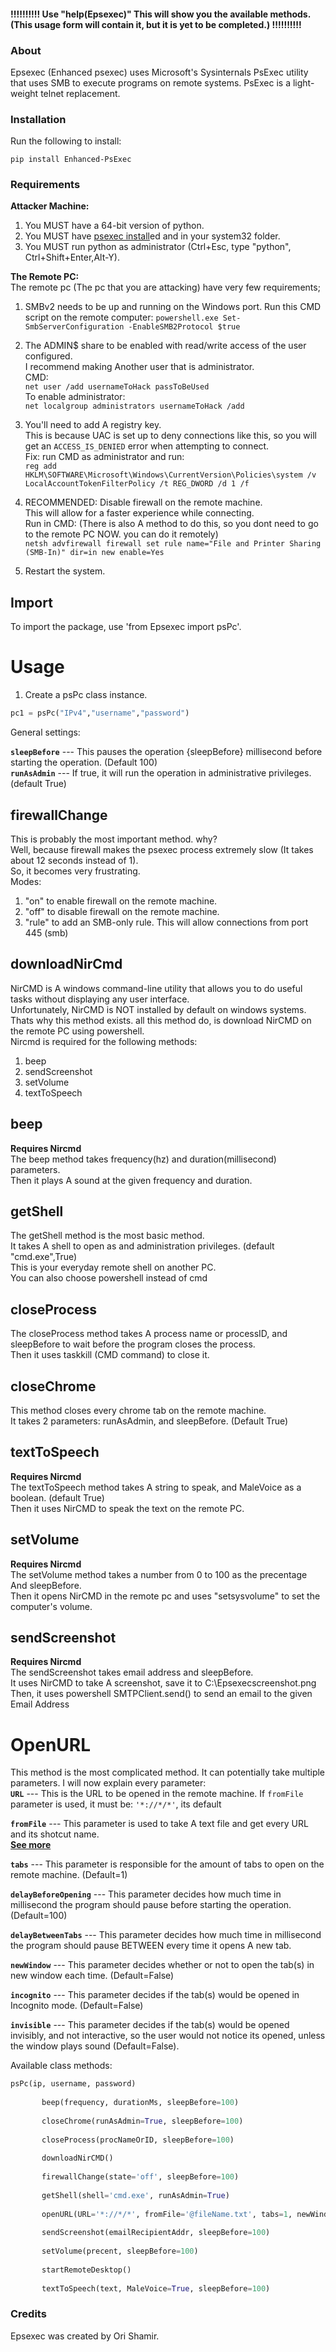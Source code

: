 #### !!!!!!!!!! Use "help(Epsexec)" This will show you the available methods. (This usage form will contain it, but it is yet to be completed.) !!!!!!!!!!

### About
Epsexec (Enhanced psexec) uses Microsoft's Sysinternals PsExec utility that uses SMB to execute programs on remote systems.
PsExec is a light-weight telnet replacement.    

### Installation
Run the following to install:   
```
pip install Enhanced-PsExec      
```

### Requirements
**Attacker Machine:**
1) You MUST have a 64-bit version of python.   
2) You MUST have [psexec install](https://docs.microsoft.com/en-us/sysinternals/downloads/psexec)ed and in your system32 folder.   
3) You MUST run python as administrator (Ctrl+Esc, type "python", Ctrl+Shift+Enter,Alt-Y).

**The Remote PC:**   
The remote pc (The pc that you are attacking) have very few requirements;
1) SMBv2 needs to be up and running on the Windows port. Run this CMD script on the remote computer:
`powershell.exe Set-SmbServerConfiguration -EnableSMB2Protocol $true`
2) The ADMIN$ share to be enabled with read/write access of the user configured.   
   I recommend making Another user that is administrator.   
   CMD:   
`net user /add usernameToHack passToBeUsed`   
To enable administrator:   
`net localgroup administrators usernameToHack /add`

3) You'll need to add A registry key.   
This is because UAC is set up to deny connections like this, so you will get an `ACCESS_IS_DENIED` error when attempting to connect.   
Fix: run CMD as administrator and run:   
`reg add HKLM\SOFTWARE\Microsoft\Windows\CurrentVersion\Policies\system /v LocalAccountTokenFilterPolicy /t REG_DWORD /d 1 /f`   

4) RECOMMENDED: Disable firewall on the remote machine.   
This will allow for a faster experience while connecting.   
Run in CMD: (There is also A method to do this, so you dont need to go to the remote PC NOW. you can do it remotely)   
`netsh advfirewall firewall set rule name="File and Printer Sharing (SMB-In)" dir=in new enable=Yes`    

5) Restart the system.   

## Import
To import the package, use 'from Epsexec import psPc'.   

# Usage
1) Create a psPc class instance.   
```python
pc1 = psPc("IPv4","username","password")   
```
General settings:   

**`sleepBefore`** --- This pauses the operation {sleepBefore} millisecond before starting the operation.  (Default 100)   
**`runAsAdmin`**  --- If true, it will run the operation in administrative privileges. (default True)   

## firewallChange
This is probably the most important method. why?   
Well, because firewall makes the psexec process extremely slow (It takes about 12 seconds instead of 1).   
So, it becomes very frustrating.   
Modes:
1. "on" to enable firewall on the remote machine.
2. "off" to disable firewall on the remote machine.
3. "rule" to add an SMB-only rule. This will allow connections from port 445 (smb)  

## downloadNirCmd
NirCMD is A windows command-line utility that allows you to do useful tasks without displaying any user interface.   
Unfortunately, NirCMD is NOT installed by default on windows systems.   
Thats why this method exists. all this method do, is download NirCMD on the remote PC using powershell.   
Nircmd is required for the following methods:   
1. beep   
2. sendScreenshot   
3. setVolume   
4. textToSpeech   

## beep
**Requires Nircmd**   
The beep method takes frequency(hz) and duration(millisecond) parameters.   
Then it plays A sound at the given frequency and duration.   

## getShell
The getShell method is the most basic method.   
It takes A shell to open as and administration privileges. (default "cmd.exe",True)   
This is your everyday remote shell on another PC.   
You can also choose powershell instead of cmd   


## closeProcess
The closeProcess method takes A process name or processID, and sleepBefore to wait before the program closes the process.   
Then it uses taskkill (CMD command) to close it.   


## closeChrome
This method closes every chrome tab on the remote machine.   
It takes 2 parameters: runAsAdmin, and sleepBefore. (Default True)    


## textToSpeech
**Requires Nircmd**   
The textToSpeech method takes A string to speak, and MaleVoice as a boolean. (default True)   
Then it uses NirCMD to speak the text on the remote PC.   

## setVolume
**Requires Nircmd**   
The setVolume method takes a number from 0 to 100 as the precentage And sleepBefore.   
Then it opens NirCMD in the remote pc and uses "setsysvolume" to set the computer's volume.

## sendScreenshot
**Requires Nircmd**   
The sendScreenshot takes email address and sleepBefore.    
It uses NirCMD to take A screenshot, save it to C:\Epsexecscreenshot.png   
Then, it uses powershell SMTPClient.send() to send an email to the given Email Address   

# OpenURL 
This method is the most complicated method.
It can potentially take multiple parameters.
I will now explain every parameter:   
**`URL`** --- This is the URL to be opened in the remote machine. If `fromFile` parameter is used, it must be: `'*://*/*'`, its default   

**`fromFile`** --- This parameter is used to take A text file and get every URL and its shotcut name.   
**[See more](https://github.com/orishamir/Epsexec/blob/master/fromFile.md)**

**`tabs`** --- This parameter is responsible for the amount of tabs to open on the remote machine. (Default=1)   

**`delayBeforeOpening`** --- This parameter decides how much time in millisecond the program should pause before starting the operation. (Default=100)   

**`delayBetweenTabs`** --- This parameter decides how much time in millisecond the program should pause BETWEEN every time it opens A new tab.

**`newWindow`** --- This parameter decides whether or not to open the tab(s) in new window each time. (Default=False)    

**`incognito`** --- This parameter decides if the tab(s) would be opened in Incognito mode. (Default=False)   

**`invisible`** --- This parameter decides if the tab(s) would be opened invisibly, and not interactive, so the user would not notice its opened, unless the window plays sound (Default=False).    


Available class methods:   
```python
psPc(ip, username, password)   
     
       beep(frequency, durationMs, sleepBefore=100)   
     
       closeChrome(runAsAdmin=True, sleepBefore=100)   
     
       closeProcess(procNameOrID, sleepBefore=100)   
     
       downloadNirCMD()   
     
       firewallChange(state='off', sleepBefore=100)   
     
       getShell(shell='cmd.exe', runAsAdmin=True)   
     
       openURL(URL='*://*/*', fromFile='@fileName.txt', tabs=1, newWindow=False, delayBeforeOpening=100, delayBetweenTabs=100, incognito=False, invisible=False)   
     
       sendScreenshot(emailRecipientAddr, sleepBefore=100)   
     
       setVolume(precent, sleepBefore=100)   
     
       startRemoteDesktop()   
      
       textToSpeech(text, MaleVoice=True, sleepBefore=100)   

```

### Credits
Epsexec was created by Ori Shamir.   